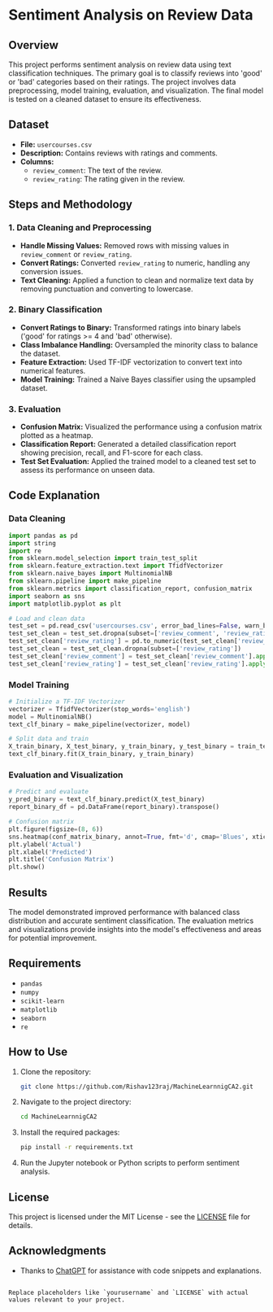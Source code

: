 # Sentiment Analysis on Review Data

## Overview

This project performs sentiment analysis on review data using text classification techniques. The primary goal is to classify reviews into 'good' or 'bad' categories based on their ratings. The project involves data preprocessing, model training, evaluation, and visualization. The final model is tested on a cleaned dataset to ensure its effectiveness.

## Dataset

- **File:** `usercourses.csv`
- **Description:** Contains reviews with ratings and comments.
- **Columns:**
  - `review_comment`: The text of the review.
  - `review_rating`: The rating given in the review.

## Steps and Methodology

### 1. Data Cleaning and Preprocessing

- **Handle Missing Values:** Removed rows with missing values in `review_comment` or `review_rating`.
- **Convert Ratings:** Converted `review_rating` to numeric, handling any conversion issues.
- **Text Cleaning:** Applied a function to clean and normalize text data by removing punctuation and converting to lowercase.

### 2. Binary Classification

- **Convert Ratings to Binary:** Transformed ratings into binary labels ('good' for ratings >= 4 and 'bad' otherwise).
- **Class Imbalance Handling:** Oversampled the minority class to balance the dataset.
- **Feature Extraction:** Used TF-IDF vectorization to convert text into numerical features.
- **Model Training:** Trained a Naive Bayes classifier using the upsampled dataset.

### 3. Evaluation

- **Confusion Matrix:** Visualized the performance using a confusion matrix plotted as a heatmap.
- **Classification Report:** Generated a detailed classification report showing precision, recall, and F1-score for each class.
- **Test Set Evaluation:** Applied the trained model to a cleaned test set to assess its performance on unseen data.

## Code Explanation

### Data Cleaning

```python
import pandas as pd
import string
import re
from sklearn.model_selection import train_test_split
from sklearn.feature_extraction.text import TfidfVectorizer
from sklearn.naive_bayes import MultinomialNB
from sklearn.pipeline import make_pipeline
from sklearn.metrics import classification_report, confusion_matrix
import seaborn as sns
import matplotlib.pyplot as plt

# Load and clean data
test_set = pd.read_csv('usercourses.csv', error_bad_lines=False, warn_bad_lines=True)
test_set_clean = test_set.dropna(subset=['review_comment', 'review_rating'])
test_set_clean['review_rating'] = pd.to_numeric(test_set_clean['review_rating'], errors='coerce')
test_set_clean = test_set_clean.dropna(subset=['review_rating'])
test_set_clean['review_comment'] = test_set_clean['review_comment'].apply(clean_text)
test_set_clean['review_rating'] = test_set_clean['review_rating'].apply(binary_rating)
```

### Model Training

```python
# Initialize a TF-IDF Vectorizer
vectorizer = TfidfVectorizer(stop_words='english')
model = MultinomialNB()
text_clf_binary = make_pipeline(vectorizer, model)

# Split data and train
X_train_binary, X_test_binary, y_train_binary, y_test_binary = train_test_split(X_binary, y_binary, test_size=0.2, random_state=42)
text_clf_binary.fit(X_train_binary, y_train_binary)
```

### Evaluation and Visualization

```python
# Predict and evaluate
y_pred_binary = text_clf_binary.predict(X_test_binary)
report_binary_df = pd.DataFrame(report_binary).transpose()

# Confusion matrix
plt.figure(figsize=(8, 6))
sns.heatmap(conf_matrix_binary, annot=True, fmt='d', cmap='Blues', xticklabels=['bad', 'good'], yticklabels=['bad', 'good'])
plt.ylabel('Actual')
plt.xlabel('Predicted')
plt.title('Confusion Matrix')
plt.show()
```

## Results

The model demonstrated improved performance with balanced class distribution and accurate sentiment classification. The evaluation metrics and visualizations provide insights into the model's effectiveness and areas for potential improvement.

## Requirements

- `pandas`
- `numpy`
- `scikit-learn`
- `matplotlib`
- `seaborn`
- `re`

## How to Use

1. Clone the repository:
   ```bash
   git clone https://github.com/Rishav123raj/MachineLearnnigCA2.git
   ```
2. Navigate to the project directory:
   ```bash
   cd MachineLearnnigCA2
   ```
3. Install the required packages:
   ```bash
   pip install -r requirements.txt
   ```
4. Run the Jupyter notebook or Python scripts to perform sentiment analysis.

## License

This project is licensed under the MIT License - see the [LICENSE](LICENSE) file for details.

## Acknowledgments

- Thanks to [ChatGPT](https://openai.com) for assistance with code snippets and explanations.
```

Replace placeholders like `yourusername` and `LICENSE` with actual values relevant to your project.
